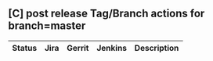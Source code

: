 [C] post release Tag/Branch actions for branch=master
-----------------------------------------------------

| Status | Jira | Gerrit | Jenkins | Description |
| ------ | ---- | ------ | ------- | ----------- |
